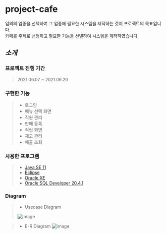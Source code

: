 # project-cafe
임의의 업종을 선택하여 그 업종에 필요한 시스템을 제작하는 것이 프로젝트의 목표입니다.<br>
카페를 주제로 선정하고 필요한 기능을 선별하여 시스템을 제작하였습니다.

## *소개*
### 프로젝트 진행 기간
> 2021.06.07 ~ 2021.06.20

### 구현한 기능
> * 로그인
> * 메뉴 선택 화면
> * 직원 관리
> * 판매 등록
> * 적립 화면
> * 재고 관리
> * 매출 조회

### 사용한 프로그램
> * [Java SE 11](https://www.oracle.com/kr/java/technologies/javase-downloads.html "java SE 11 link")
> * [Eclipse](https://www.eclipse.org/downloads/ "eclipse IDE link")
> * [Oracle XE](https://www.oracle.com/kr/database/technologies/xe-downloads.html "oracle XE link")
> * [Oracle SQL Developer 20.4.1](https://www.oracle.com/tools/downloads/sqldev-downloads.html "oracle sql developer link")

### Diagram
> * Usecase Diagram
> 
> ![image](https://user-images.githubusercontent.com/80576569/125247310-c39fdf00-e32d-11eb-9876-cd185c636f53.png)


> * E-R Diagram
> ![image](https://user-images.githubusercontent.com/80576569/125249555-4fb30600-e330-11eb-90d4-c3b53fd98a42.png)

